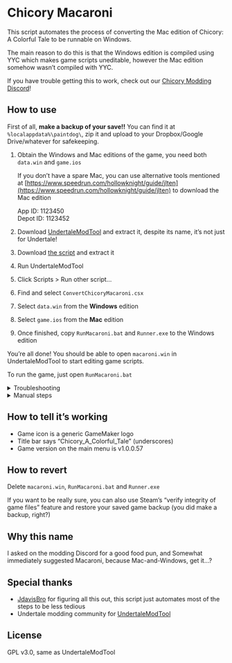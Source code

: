 # Chicory Macaroni

This script automates the process of converting the Mac edition of Chicory: A Colorful Tale to be runnable on Windows.

The main reason to do this is that the Windows edition is compiled using YYC which makes game scripts uneditable, however the Mac edition somehow wasn’t compiled with YYC.

If you have trouble getting this to work, check out our [Chicory Modding Discord](https://data.chicory.pizza/discord)!

## How to use

First of all, **make a backup of your save!!** You can find it at `%localappdata%\paintdog\`, zip it and upload to your Dropbox/Google Drive/whatever for safekeeping.

1. Obtain the Windows and Mac editions of the game, you need both `data.win` and `game.ios`

   If you don’t have a spare Mac, you can use alternative tools mentioned at [https://www.speedrun.com/hollowknight/guide/jlten](https://www.speedrun.com/hollowknight/guide/jlten) to download the Mac edition

   App ID: 1123450<br />
   Depot ID: 1123452

2. Download [UndertaleModTool](https://github.com/krzys-h/UndertaleModTool/releases) and extract it, despite its name, it’s not just for Undertale!
3. Download [the script](https://github.com/chicory-pizza/chicory-macaroni/archive/refs/heads/master.zip) and extract it
4. Run UndertaleModTool
5. Click Scripts > Run other script...
6. Find and select `ConvertChicoryMacaroni.csx`
7. Select `data.win` from the **Windows** edition
8. Select `game.ios` from the **Mac** edition
9. Once finished, copy `RunMacaroni.bat` and `Runner.exe` to the Windows edition

You’re all done! You should be able to open `macaroni.win` in UndertaleModTool to start editing game scripts.

To run the game, just open `RunMacaroni.bat`

<details>
<summary>Troubleshooting</summary>

The script was originally built for UndertaleModTool v0.4.0.4, using older or newer versions may or may not work correctly.

The script was tested against the game data files of Windows edition v1.0.0.59 and Mac edition v1.0.0.57, using other versions may or may not work correctly.

The script is only tested on Windows and the UndertaleModTool GUI, using other operating systems or the CLI are not guaranteed to work.

</details>

<details>
<summary>Manual steps</summary>

Everything that the automated script does can be done manually if you have trouble with the script, please do file a GitHub issue or contact our Discord so the script can be fixed though!

1. Obtain the Windows and Mac editions of the game

2. Merge the shaders from the Windows edition to the Mac data

   2. Open `data.win` (Windows edition) in UndertaleModTool
   3. Click Scripts > Unpack assets > ExportShaderData.csx
   4. Select an export folder
   5. Open `game.ios` (Mac edition) in UndertaleModTool
   6. Click Scripts > Repack assets > ImportShaderData.csx
   7. Select the previous export folder
   8. Save the newly modified data as `macaroni.win` next to `data.win` (Windows edition)

3. Obtain GameMaker runner version 2.3.2.426

   1. Download the Windows edition of GameMaker at [https://accounts.yoyogames.com/downloads](https://accounts.yoyogames.com/downloads), you need a free YoYo Account
   2. Once GameMaker is installed and running, click File > Preferences
   3. Go to Runtime Feeds > Master
   4. Install version 2.3.2.426
   5. Go to `C:\ProgramData\GameMakerStudio2\Cache\runtimes\runtime-2.3.2.426\windows` and copy `Runner.exe` next to Chicory's `data.win`

4. Create a batch file with this contents and save as `RunMacaroni.bat` inside the game folder

   ```
   start .\Runner.exe -game macaroni.win
   ```

To run the game, just open `RunMacaroni.bat`

</details>

## How to tell it’s working

- Game icon is a generic GameMaker logo
- Title bar says “Chicory_A_Colorful_Tale” (underscores)
- Game version on the main menu is v1.0.0.57

## How to revert

Delete `macaroni.win`, `RunMacaroni.bat` and `Runner.exe`

If you want to be really sure, you can also use Steam’s “verify integrity of game files” feature and restore your saved game backup (you did make a backup, right?)

## Why this name

I asked on the modding Discord for a good food pun, and Somewhat immediately suggested Macaroni, because Mac-and-Windows, get it...?

## Special thanks

- [JdavisBro](https://github.com/JdavisBro) for figuring all this out, this script just automates most of the steps to be less tedious
- Undertale modding community for [UndertaleModTool](https://github.com/krzys-h/UndertaleModTool)

## License

GPL v3.0, same as UndertaleModTool
